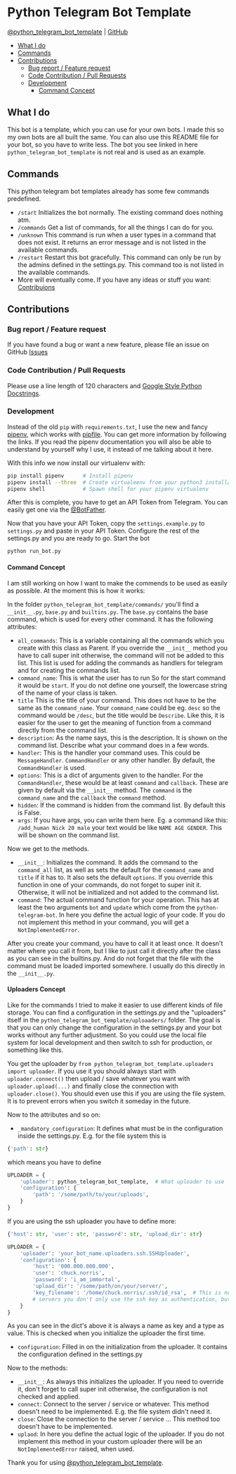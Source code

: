 # Python Telegram Bot Template

[@python_telegram_bot_template](https://t.me/python_telegram_bot_template) | [GitHub](https://github.com/Nachtalb/python_telegram_bot_template)

<!-- toc -->

- [What I do](#what-i-do)
- [Commands](#commands)
- [Contributions](#contributions)
  * [Bug report / Feature request](#bug-report--feature-request)
  * [Code Contribution / Pull Requests](#code-contribution--pull-requests)
  * [Development](#development)
    + [Command Concept](#command-concept)

<!-- tocstop -->

## What I do
This bot is a template, which you can use for your own bots. I made this so my own bots are all built the same. You can
also use this README file for your bot, so you have to write less. The bot you see linked in here 
`python_telegram_bot_template` is not real and is used as an example.

## Commands
This python telegram bot templates already has some few commands predefined.
- `/start` Initializes the bot normally. The existing command does nothing atm.
- `/commands` Get a list of commands, for all the things I can do for you.
- `/unknown` This command is run when a user types in a command that does not exist. It returns an error message and is 
not listed in the available commands.
- `/restart` Restart this bot gracefully. This command can only be run by the admins defined in the settings.py. This 
command too is not listed in the available commands.
- More will eventually come. If you have any ideas or stuff you want: [Contribuions](#contributions)

## Contributions
### Bug report / Feature request
If you have found a bug or want a new feature, please file an issue on GitHub [Issues](https://github.com/Nachtalb/python_telegram_bot_template/issues)

### Code Contribution / Pull Requests
Please use a line length of 120 characters and [Google Style Python Docstrings](http://sphinxcontrib-napoleon.readthedocs.io/en/latest/example_google.html). 

### Development
Instead of the old `pip` with `requirements.txt`, I use the new and fancy [pipenv](https://github.com/pypa/pipfile), 
which works with [pipfile](https://docs.pipenv.org). You can get more information by following the links. If you read 
the pipenv documentation you will also be able to understand by yourself why I use, it instead of me talking about it here. 

With this info we now install our virtualenv with: 
```bash
pip install pipenv      # Install pipenv
pipenv install --three  # Create virtualeenv from your python3 installation and install the packages from the Pipfile
pipenv shell            # Spawn shell for your pipenv virtualenv
``` 

After this is complete, you have to get an API Token from Telegram. You can easily get one via the
[@BotFather](https://t.me/BotFather).

Now that you have your API Token, copy the `settings.example.py` to `settings.py` and paste in your API Token. Configure 
the rest of the settings.py and you are ready to go. Start the bot 
```bash
python run_bot.py
```

#### Command Concept
I am still working on how I want to make the commends to be used as easily as possible. At the moment this is how it 
works:

In the folder `python_telegram_bot_template/commands/` you'll find a `__init__.py`, `base.py` and `builtins.py`.
The `base.py` contains the base command, which is used for every other command. It has the following attributes:
- `all_commands`: This is a variable containing all the commands which you create with this class as Parent. If you 
override the `__init__` method you have to call super init otherwise, the command will not be added to this list. This 
list is used for adding the commands as handlers for telegram and for creating the commands list.
- `command_name`: This is what the user has to run So for the start command it would be `start`. If you do not define 
one yourself, the lowercase string of the name of your class is taken.
- `title` This is the title of your command. This does not have to be the same as the `command_name`. Your 
`command_name` could be eg. `desc` so the command would be `/desc`, but the title would be `Describe`. Like this, it is 
easier for the user to get the meaning of function from a command directly from the command list.
- `description`: As the name says, this is the description. It is shown on the command list. Describe what your command 
does in a few words.
- `handler`: This is the handler your command uses. This could be `MessageHandler`. `CommandHandler` or any other 
handler. By default, the `CommandHandler` is used. 
- `options`: This is a dict of arguments given to the handler. For the `CommandHandler`, these would be at least 
`command` and `callback`. These are given by default via the `__init__` method. The `command` is the `command_name` and 
the `callback` the `command` method.
- `hidden`: If the command is hidden from the command list. By default this is False.
- `args`: If you have args, you can write them here. Eg. a command like this: `/add_human Nick 20 male` your text would 
be like `NAME AGE GENDER`. This will be shown on the command list. 

Now we get to the methods. 
- `__init__`: Initializes the command. It adds the command to the `command_all` list, as well as sets the default for 
the `command_name` and `title` if it has to. It also sets the default `options`. If you override this function in one of 
your commands, do not forget to super init it. Otherwise, it will not be initialized and not added to the command list.
- `command`: The actual command function for your operation. This has at least the two arguments `bot` and `update`
which come from the `python-telegram-bot`. In here you define the actual logic of your code. If you do not implement 
this method in your command, you will get a `NotImplementedError`.

After you create your command, you have to call it at least once. It doesn't matter where you call it from, but I like 
to just call it directly after the class as you can see in the builtins.py. And do not forget that the file with the 
command must be loaded imported somewhere. I usually do this directly in the `__init__.py`.

#### Uploaders Concept
Like for the commands I tried to make it easier to use different kinds of file storage. You can find a configuration in 
the settings.py and the "uploaders" itself in the `python_telegram_bot_template/uploaaders/` folder. The goal is that
you can only change the configuration in the settings.py and your bot works without any further adjustment. So you could
use the local file system for local development and then switch to ssh for production, or something like this. 

You get the uploader by `from python_telegram_bot_template.uploaders import uploader`. If you use it you should always
start with `uploader.connect()` then upload / save whatever you want with `uploader.upload(...)` and finally close the 
connection with `uploader.close()`. You should even use this if you are using the file system. It is to prevent errors 
when you switch it someday in the future. 

Now to the attributes and so on: 
- `_mandatory_configuration`: It defines what must be in the configuration inside the settings.py.
E.g. for the file system this is
```python
{'path': str}
``` 
which means you have to define
```python
UPLOADER = {
    'uploader': python_telegram_bot_template,  # What uploader to use
    'configuration': {
        'path': '/some/path/to/your/uploads',
    }
}
```
If you are using the ssh uploader you have to define more:
```python
{'host': str, 'user': str, 'password': str, 'upload_dir': str}
```
```python
UPLOADER = {
    'uploader': 'your_bot_name.uploaders.ssh.SSHUploader',
    'configuration': {
        'host': '000.000.000.000',
        'user': 'chuck.norris',
        'password': 'i_am_immortal',
        'upload_dir': '/some/path/on/your/server/',
        'key_filename': '/home/chuck.norris/.ssh/id_rsa',  # This is not defined as mandatory because on most ssh 
        # servers you don't only use the ssh key as authentication, but if you do define this configuration as well.
    }
}
```
As you can see in the dict's above it is always a name as key and a type as value. This is checked when you initialize 
the uploader the first time.
- `configuration`: Filled in on the initialization from the uploader. It contains the configuration defined in the 
settings.py


Now to the methods: 
- `__init__`: As always this initializes the uploader. If you need to override it, don't forget to call super init 
otherwise, the configuration is not checked and applied.
- `connect`: Connect to the server / service or whatever. This method doesn't need to be implemented. E.g. the file 
system didn't need it. 
- `close`: Close the connection to the server / service ... This method too doesn't have to be implemented.
- `uplaod`: In here you define the actual logic of the uploader. If you do not implement this method in your custom 
uploader there will be an `NotImplementedError` raised, when used.

Thank you for using [@python_telegram_bot_template](https://t.me/python_telegram_bot_template).
